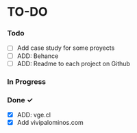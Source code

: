 # TO-DO

### Todo

- [ ] Add case study for some proyects
- [ ] ADD: Behance
- [ ] ADD: Readme to each project on Github

### In Progress


### Done ✓
- [x] ADD: vge.cl
- [x] Add vivipalominos.com